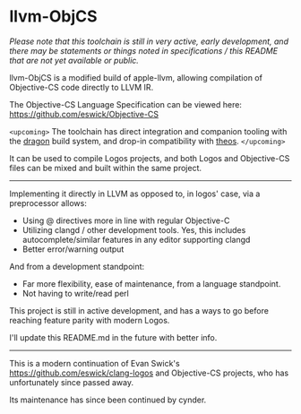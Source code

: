 # llvm-ObjCS

_Please note that this toolchain is still in very active, early development, and there may be statements or things noted in specifications / this README
that are not yet available or public._

llvm-ObjCS is a modified build of apple-llvm, allowing compilation of Objective-CS code directly to LLVM IR.

The Objective-CS Language Specification can be viewed here: https://github.com/eswick/Objective-CS

`<upcoming>`
The toolchain has direct integration and companion tooling with the [dragon](https://github.com/DragonBuild/dragon) build system,
and drop-in compatibility with [theos](https://github.com/theos/theos). 
`</upcoming>`

It can be used to compile Logos projects, and both Logos and Objective-CS files can be mixed and built within the same project.

---

Implementing it directly in LLVM as opposed to, in logos' case, via a preprocessor allows:
* Using @ directives more in line with regular Objective-C
* Utilizing clangd / other development tools. Yes, this includes autocomplete/similar features in any editor supporting clangd
* Better error/warning output

And from a development standpoint:
* Far more flexibility, ease of maintenance, from a language standpoint. 
* Not having to write/read perl

This project is still in active development, and has a ways to go before reaching feature parity with modern Logos.

I'll update this README.md in the future with better info.

---

This is a modern continuation of Evan Swick's https://github.com/eswick/clang-logos and Objective-CS projects, who has unfortunately since passed away. 

Its maintenance has since been continued by cynder.





